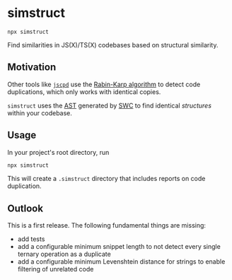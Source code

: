 # simstruct

`npx simstruct`

Find similarities in JS(X)/TS(X) codebases based on structural similarity.

## Motivation

Other tools like [`jscpd`](https://github.com/kucherenko/jscpd) use the [Rabin-Karp algorithm](https://en.wikipedia.org/wiki/Rabin%E2%80%93Karp_algorithm) to detect code duplications, which only works with identical copies.

`simstruct` uses the [AST](https://en.wikipedia.org/wiki/Abstract_syntax_tree) generated by [SWC](https://swc.rs/) to find identical *structures* within your codebase.

## Usage

In your project's root directory, run

```sh
npx simstruct
```

This will create a `.simstruct` directory that includes reports on code duplication.

## Outlook

This is a first release. The following fundamental things are missing:

- add tests
- add a configurable minimum snippet length to not detect every single ternary operation as a duplicate
- add a configurable minimum Levenshtein distance for strings to enable filtering of unrelated code